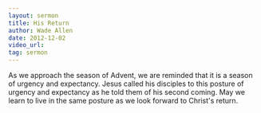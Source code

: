 ```yaml
---
layout: sermon
title: His Return
author: Wade Allen
date: 2012-12-02
video_url: 
tag: sermon
---
```


As we approach the season of Advent, we are reminded that it is a season of urgency and expectancy. Jesus called his disciples to this posture of urgency and expectancy as he told them of his second coming. May we learn to live in the same posture as we look forward to Christ's return.
